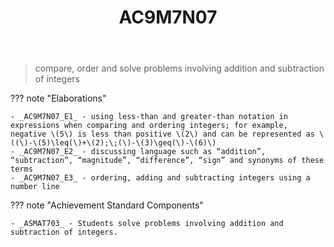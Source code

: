 ﻿---
backlinks:
- title: mat071e-2024
  url: /sense/Teaching/Implementation/2024/MAT071E/mat071e-2024.html
- title: Learning Areas
  url: /sense/Teaching/Curriculum/v9/v9-learning-areas.html
tags: australian-curriculum
title: AC9M7N07
type: note
---
> compare, order and solve problems involving addition and subtraction of integers

??? note "Elaborations"

	- _AC9M7N07_E1_ - using less-than and greater-than notation in expressions when comparing and ordering integers; for example, negative \(5\) is less than positive \(2\) and can be represented as \((\)-\(5)\leq(\)+\(2);\;(\)-\(3)\geq(\)-\(6)\)
	- _AC9M7N07_E2_ - discussing language such as “addition”, “subtraction”, “magnitude”, “difference”, “sign” and synonyms of these terms
	- _AC9M7N07_E3_ - ordering, adding and subtracting integers using a number line
??? note "Achievement Standard Components"

	- _ASMAT703_ - Students solve problems involving addition and subtraction of integers.
